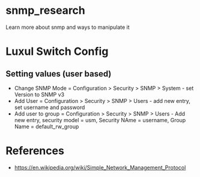 # snmp_research
Learn more about snmp and ways to manipulate it


# Luxul Switch Config

## Setting values (user based)
* Change SNMP Mode = Configuration > Security > SNMP > System - set Version to SNMP v3
* Add User = Configuration > Security > SNMP > Users - add new entry, set username and password
* Add user to group = Configuration > Security > SNMP > Users - Add new entry, security model = usm, Security NAme = username, Group Name = default_rw_group

# References
* https://en.wikipedia.org/wiki/Simple_Network_Management_Protocol
